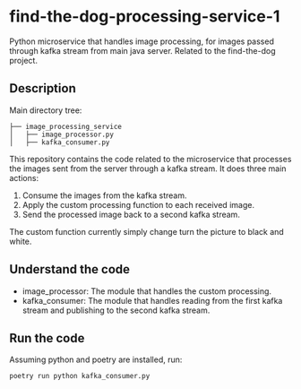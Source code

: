 # find-the-dog-processing-service-1

Python microservice that handles image processing, for images passed through kafka stream from main java server. Related to the find-the-dog project.

## Description

Main directory tree:

```
├── image_processing_service
│   ├── image_processor.py
│   ├── kafka_consumer.py
```

This repository contains the code related to the microservice that processes the images sent from the server through a kafka stream. It does three main actions:

1. Consume the images from the kafka stream.
2. Apply the custom processing function to each received image.
3. Send the processed image back to a second kafka stream.

The custom function currently simply change turn the picture to black and white.

## Understand the code

- image_processor: The module that handles the custom processing.
- kafka_consumer: The module that handles reading from the first kafka stream and publishing to the second kafka stream.

## Run the code

Assuming python and poetry are installed, run:

```
poetry run python kafka_consumer.py
```
